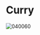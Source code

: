 # Curry
![040060](https://user-images.githubusercontent.com/50277379/140721953-51554675-f1b3-49a2-a262-448e1bc5ffc5.jpg)
